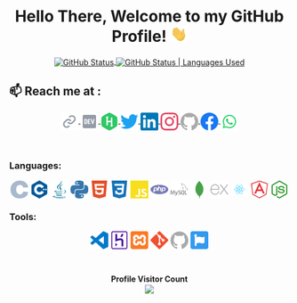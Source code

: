 <div align="center">

  # Hello There, Welcome to my GitHub Profile! <img src="https://github.com/ABSphreak/ABSphreak/blob/master/gifs/Hi.gif" width="30">
  <p align="center">
    <a href="https://github.com/prasad-medisetti">
      <img align="center" alt="GitHub Status"  src="https://github-readme-stats.vercel.app/api?username=prasad-medisetti&theme=dark&show_icons=true" />
    </a>
    <a href="https://github.com/prasad-medisetti">
      <img align="center" alt="GitHub Status | Languages Used" src="https://github-readme-stats.vercel.app/api/top-langs/?username=prasad-medisetti&show_icons=true&theme=dark" />
    </a>
  </p>
 
</div>  


  ## 📫 Reach me at : 
  
  <p align="center">
    <a href="https://prasad-medisetti.herokuapp.com/" target="blank">
      <img align="center" alt="Prasad Medisetti | Website" width="32" src="images/SVG/link.svg" />
    </a>
    <a href="https://dev.to/prasad_medisetti">
      <img align="center" src="images/SVG/dev-dot-to.svg" alt="Prasad Medisetti | DEV Community" width="32">
    </a>
    <a href="https://www.hackerrank.com/Prasad_Medisetti" target="blank">
      <img align="center" src="images/SVG/hackerrank.svg" alt="Prasad Medisetti | HackerRAnk" width="32" />
    </a>
    <a href="https://twitter.com/Prasad_M_961">
      <img align="center" alt="Prasad Medisetti | Twitter" width="32" src="images/SVG/twitter.svg" />
    </a>
    <a href="https://www.linkedin.com/in/prasad-medisetti-762374180/">
      <img align="center" alt="Prasad Medisetti | LinkedIn" width="32" src="images/SVG/linkedin.svg" />
    </a>
    <a href="https://www.instagram.com/_prasad.medisetti_/">
      <img align="center" alt="Prasad Medisetti | Instagram" width="32" src="images/SVG/instagram.svg" />
    </a>
    <a href="https://github.com/Prasad-Medisetti">
      <img align="center" alt="Prasad Medisetti | GitHub" width="32" src="images/SVG/github.svg" />
    </a>
    <a href="https://www.facebook.com/prasad.medisetti.961">
      <img align="center" alt="Prasad Medisetti | Facebook" width="32" src="images/SVG/facebook.svg" />
    </a>
    <a href="https://api.whatsapp.com/send?phone=+919666502388">
      <img align="center" alt="Prasad Medisetti | WhatsApp" width="32" src="images/SVG/whatsapp.svg" />
    </a>
  </p>

  <!--
     [//]: # ([<img align="left" alt="Prasad Medisetti | Website" width="32" src="images/SVG/link.svg" />][website])
      [<img align="left" alt="Prasad Medisetti | Twitter" width="32" src="images/SVG/twitter.svg" />][twitter]
      [<img align="left" alt="Prasad Medisetti | LinkedIn" width="32" src="images/SVG/linkedin.svg" />][linkedin]
      [<img align="left" alt="Prasad Medisetti | Instagram" width="32" src="images/SVG/instagram.svg" />][instagram]
      [<img align="left" alt="Prasad Medisetti | GitHub" width="32" src="images/SVG/github.svg" />][github]
      [<img align="left" alt="Prasad Medisetti | Facebook" width="32" src="images/SVG/facebook.svg" />][facebook]
      [<img align="left" alt="Prasad Medisetti | WhatsApp" width="32" src="images/SVG/whatsapp.svg" />][whatsapp]
  -->

  <br />

  ### Languages:
  <p align="center">
    <img align="center" alt="C" width="32" src="images/SVG/c.svg" />
    <img align="center" alt="C++" width="32" src="images/SVG/cplusplus.svg" />
    <img align="center" alt="Java" width="32" src="images/SVG/java.svg" />
    <img align="center" alt="Python" width="32" src="images/SVG/python.svg" />
    <img align="center" alt="HTML5" width="32" src="images/SVG/html5.svg" />
    <img align="center" alt="CSS3" width="32" src="images/SVG/css3.svg" />
    <img align="center" alt="JavaScript" width="32" src="images/SVG/javascript.svg" />	
    <img align="center" alt="PHP" width="32" src="images/SVG/php.svg" />
    <img align="center" alt="MySQL" width="32" src="images/SVG/mysql.svg" />
    <img align="center" alt="MongoDB" width="32" src="images/SVG/mongodb.svg" />
    <img align="center" alt="ExpressJS" width="32" src="images/SVG/express.svg" />
    <img align="center" alt="ReactJS" width="32" src="images/SVG/react.svg" />
    <img align="center" alt="AngularJS" width="32" src="images/SVG/angularjs.svg" />
    <img align="center" alt="NodeJS" width="32" src="images/SVG/node-dot-js.svg" />
  </p>

  ### Tools:
  
  <p align="center">
    <img align="center" alt="Visual Studio Code" width="32" src="images/SVG/visualstudiocode.svg" />
    <img align="center" alt="XAMPP" width="32" src="images/SVG/heroku.svg" />
    <img align="center" alt="Heroku" width="32" src="images/SVG/xampp.svg" />
    <img align="center" alt="Git" width="32" src="images/SVG/git.svg" />
    <img align="center" alt="GitHub" width="32" src="images/SVG/github.svg" />
    <img align="center" alt="Font Awesome" width="32" src="images/SVG/fontawesome.svg" />	
  </p>
  <br />
  
  <p align="center">
    <b>Profile Visitor Count</b>
    <br />
    <a href="https://github.com/prasad-medisetti/">
      <img align="center" src="https://hitcounter.pythonanywhere.com/count/tag.svg?url=https%3A%2F%2Fgithub.com%2Fprasad-medisetti">
    </a>
  </p>

  <!--
  <p align="center"> 
    <i><b>Profile Visitor Count</b></i><br>
    <img align="center" src="https://profile-counter.glitch.me/prasad-medisetti/count.svg" />
  </p>
  -->

[website]: https://prasad-medisetti.herokuapp.com/
[twitter]: https://twitter.com/Prasad_M_961
[instagram]: https://www.instagram.com/_prasad.medisetti_/
[linkedin]: https://www.linkedin.com/in/prasad-medisetti-762374180/'
[github]: https://github.com/Prasad-Medisetti
[facebook]: https://www.facebook.com/prasad.medisetti.961
[whatsapp]: https://api.whatsapp.com/send?phone=+919666502388
